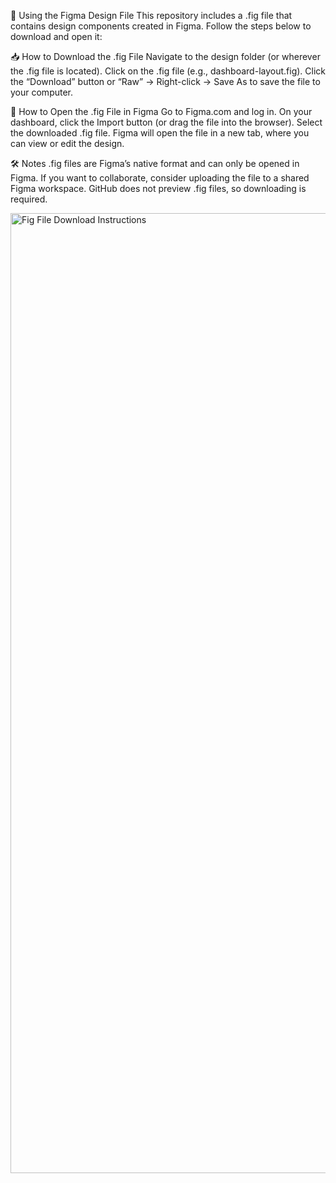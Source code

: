 🎨 Using the Figma Design File
This repository includes a .fig file that contains design components created in Figma. Follow the steps below to download and open it:

📥 How to Download the .fig File
Navigate to the design folder (or wherever the .fig file is located).
Click on the .fig file (e.g., dashboard-layout.fig).
Click the “Download” button or “Raw” → Right-click → Save As to save the file to your computer.

📂 How to Open the .fig File in Figma
Go to Figma.com and log in.
On your dashboard, click the Import button (or drag the file into the browser).
Select the downloaded .fig file.
Figma will open the file in a new tab, where you can view or edit the design.

🛠 Notes
.fig files are Figma’s native format and can only be opened in Figma.
If you want to collaborate, consider uploading the file to a shared Figma workspace.
GitHub does not preview .fig files, so downloading is required.


<img width="1024" height="1536" alt="Fig File Download Instructions" src="https://github.com/user-attachments/assets/3d9a9e71-145d-4c8b-b1e5-80cb4153aad6" />
